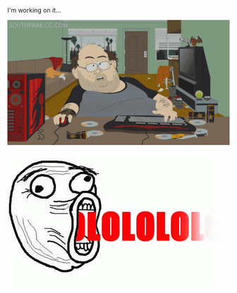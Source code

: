 I'm working on it...

![Lull](https://github.com/timsully/memes/blob/master/southpark-wow-lul.gif)

![Lul](https://github.com/timsully/memes/blob/master/lul.gif)

<!--
**timsully/timsully** is a ✨ _special_ ✨ repository because its `README.md` (this file) appears on your GitHub profile.

Here are some ideas to get you started:

- 🔭 I’m currently working on ...
- 🌱 I’m currently learning ...
- 👯 I’m looking to collaborate on ...
- 🤔 I’m looking for help with ...
- 💬 Ask me about ...
- 📫 How to reach me: ...
- 😄 Pronouns: ...
- ⚡ Fun fact: ...
-->

